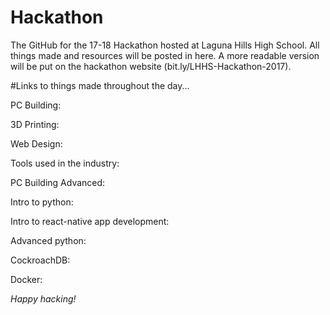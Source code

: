# Hackathon
The GitHub for the 17-18 Hackathon hosted at Laguna Hills High School. All things made and resources will be posted in here. A more readable version will be put on the hackathon website (bit.ly/LHHS-Hackathon-2017).


#Links to things made throughout the day...

PC Building:

3D Printing:

Web Design:

Tools used in the industry:

PC Building Advanced:

Intro to python:

Intro to react-native app development:

Advanced python:

CockroachDB:

Docker:


*Happy hacking!*
